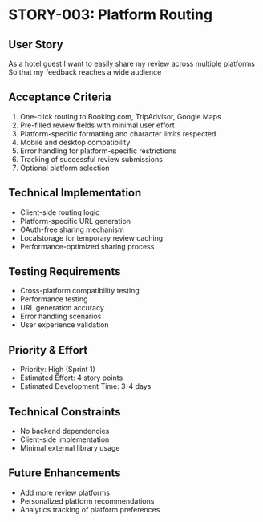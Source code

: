 # STORY-003: Platform Routing

## User Story
As a hotel guest
I want to easily share my review across multiple platforms
So that my feedback reaches a wide audience

## Acceptance Criteria
1. One-click routing to Booking.com, TripAdvisor, Google Maps
2. Pre-filled review fields with minimal user effort
3. Platform-specific formatting and character limits respected
4. Mobile and desktop compatibility
5. Error handling for platform-specific restrictions
6. Tracking of successful review submissions
7. Optional platform selection

## Technical Implementation
- Client-side routing logic
- Platform-specific URL generation
- OAuth-free sharing mechanism
- Localstorage for temporary review caching
- Performance-optimized sharing process

## Testing Requirements
- Cross-platform compatibility testing
- Performance testing
- URL generation accuracy
- Error handling scenarios
- User experience validation

## Priority & Effort
- Priority: High (Sprint 1)
- Estimated Effort: 4 story points
- Estimated Development Time: 3-4 days

## Technical Constraints
- No backend dependencies
- Client-side implementation
- Minimal external library usage

## Future Enhancements
- Add more review platforms
- Personalized platform recommendations
- Analytics tracking of platform preferences